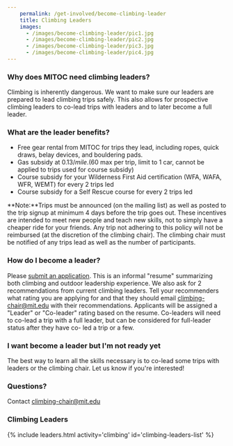 ```yaml
---
    permalink: /get-involved/become-climbing-leader
    title: Climbing Leaders
    images:
      - /images/become-climbing-leader/pic1.jpg
      - /images/become-climbing-leader/pic2.jpg
      - /images/become-climbing-leader/pic3.jpg
      - /images/become-climbing-leader/pic4.jpg
---
```


### Why does MITOC need climbing leaders?

Climbing is inherently dangerous. We want to make sure our leaders are prepared to lead climbing trips safely. This also allows for prospective climbing leaders to co-lead trips with leaders and to later become a full leader.

### What are the leader benefits?

*   Free gear rental from MITOC for trips they lead, including ropes, quick draws, belay devices, and bouldering pads.
*   Gas subsidy at $0.13/mile. ($60 max per trip, limit to 1 car, cannot be applied to trips used for course subsidy)
*   Course subsidy for your Wilderness First Aid certification (WFA, WAFA, WFR, WEMT) for every 2 trips led
*   Course subsidy for a Self Rescue course for every 2 trips led

**Note:**Trips must be announced (on the mailing list) as well as posted to the trip signup at minimum 4 days before the trip goes out. These incentives are intended to meet new people and teach new skills, not to simply have a cheaper ride for your friends. Any trip not adhering to this policy will not be reimbursed (at the discretion of the climbing chair). The climbing chair must be notified of any trips lead as well as the number of participants.

### How do I become a leader?

Please [submit an application](https://mitoc-trips.mit.edu/climbing/leaders/apply/). This is an informal "resume" summarizing both climbing and outdoor leadership experience. We also ask for 2 recommendations from current climbing leaders. Tell your recommenders what rating you are applying for and that they should email climbing-chair@mit.edu with their recommendations. Applicants will be assigned a "Leader" or "Co-leader" rating based on the resume. Co-leaders will need to co-lead a trip with a full leader, but can be considered for full-leader status after they have co- led a trip or a few.

### I want become a leader but I'm not ready yet

The best way to learn all the skills necessary is to co-lead some trips with leaders or the climbing chair. Let us know if you're interested!

### Questions?

Contact [climbing-chair@mit.edu](mailto:climbing-chair@mit.edu)

### Climbing Leaders

{% include leaders.html activity='climbing' id='climbing-leaders-list' %}



